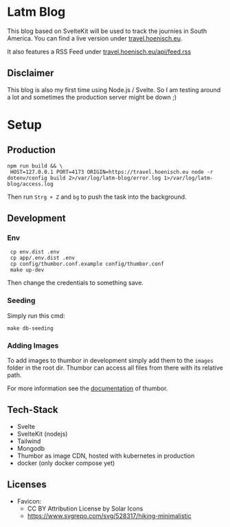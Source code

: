 # Latm Blog

This blog based on SvelteKit will be used to track the journies in South America.
You can find a live version under [travel.hoenisch.eu](https://travel.hoenisch.eu/en).

It also features a RSS Feed under [travel.hoenisch.eu/api/feed.rss](https://travel.hoenisch.eu/api/feed.rss)

## Disclaimer
This blog is also my first time using Node.js / Svelte. 
So I am testing around a lot and sometimes the production server might be down ;)

# Setup

## Production

   ```shell
   npm run build && \
    HOST=127.0.0.1 PORT=4173 ORIGIN=https://travel.hoenisch.eu node -r dotenv/config build 2>/var/log/latm-blog/error.log 1>/var/log/latm-blog/access.log
   ```
  Then run ```Strg + Z``` and ```bg``` to push the task into the background.

## Development
### Env

   ```shell
    cp env.dist .env
    cp app/.env.dist .env
    cp config/thumbor.conf.example config/thumbor.conf
    make up-dev
   ```

Then change the credentials to something save.

### Seeding

Simply run this cmd:

```shell
make db-seeding
```

### Adding Images

To add images to thumbor in development simply add them to the `images` folder in the root dir.
Thumbor can access all files from there with its relative path.

For more information see the [documentation](https://thumbor.readthedocs.io/en/latest) of thumbor.

## Tech-Stack

- Svelte
- SvelteKit (nodejs)
- Tailwind
- Mongodb
- Thumbor as image CDN, hosted with kubernetes in production
- docker (only docker compose yet)

## Licenses

- Favicon:
  - CC BY Attribution License by Solar Icons
  - https://www.svgrepo.com/svg/528317/hiking-minimalistic